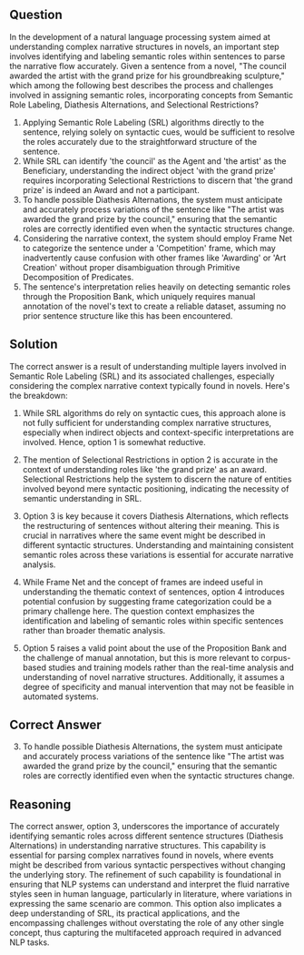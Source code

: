## Question
In the development of a natural language processing system aimed at understanding complex narrative structures in novels, an important step involves identifying and labeling semantic roles within sentences to parse the narrative flow accurately. Given a sentence from a novel, "The council awarded the artist with the grand prize for his groundbreaking sculpture," which among the following best describes the process and challenges involved in assigning semantic roles, incorporating concepts from Semantic Role Labeling, Diathesis Alternations, and Selectional Restrictions?

1. Applying Semantic Role Labeling (SRL) algorithms directly to the sentence, relying solely on syntactic cues, would be sufficient to resolve the roles accurately due to the straightforward structure of the sentence.
2. While SRL can identify 'the council' as the Agent and 'the artist' as the Beneficiary, understanding the indirect object 'with the grand prize' requires incorporating Selectional Restrictions to discern that 'the grand prize' is indeed an Award and not a participant.
3. To handle possible Diathesis Alternations, the system must anticipate and accurately process variations of the sentence like "The artist was awarded the grand prize by the council," ensuring that the semantic roles are correctly identified even when the syntactic structures change.
4. Considering the narrative context, the system should employ Frame Net to categorize the sentence under a 'Competition' frame, which may inadvertently cause confusion with other frames like 'Awarding' or 'Art Creation' without proper disambiguation through Primitive Decomposition of Predicates.
5. The sentence's interpretation relies heavily on detecting semantic roles through the Proposition Bank, which uniquely requires manual annotation of the novel's text to create a reliable dataset, assuming no prior sentence structure like this has been encountered.

## Solution

The correct answer is a result of understanding multiple layers involved in Semantic Role Labeling (SRL) and its associated challenges, especially considering the complex narrative context typically found in novels. Here's the breakdown:

1. While SRL algorithms do rely on syntactic cues, this approach alone is not fully sufficient for understanding complex narrative structures, especially when indirect objects and context-specific interpretations are involved. Hence, option 1 is somewhat reductive.

2. The mention of Selectional Restrictions in option 2 is accurate in the context of understanding roles like 'the grand prize' as an award. Selectional Restrictions help the system to discern the nature of entities involved beyond mere syntactic positioning, indicating the necessity of semantic understanding in SRL.

3. Option 3 is key because it covers Diathesis Alternations, which reflects the restructuring of sentences without altering their meaning. This is crucial in narratives where the same event might be described in different syntactic structures. Understanding and maintaining consistent semantic roles across these variations is essential for accurate narrative analysis.

4. While Frame Net and the concept of frames are indeed useful in understanding the thematic context of sentences, option 4 introduces potential confusion by suggesting frame categorization could be a primary challenge here. The question context emphasizes the identification and labeling of semantic roles within specific sentences rather than broader thematic analysis.

5. Option 5 raises a valid point about the use of the Proposition Bank and the challenge of manual annotation, but this is more relevant to corpus-based studies and training models rather than the real-time analysis and understanding of novel narrative structures. Additionally, it assumes a degree of specificity and manual intervention that may not be feasible in automated systems.

## Correct Answer

3. To handle possible Diathesis Alternations, the system must anticipate and accurately process variations of the sentence like "The artist was awarded the grand prize by the council," ensuring that the semantic roles are correctly identified even when the syntactic structures change.

## Reasoning

The correct answer, option 3, underscores the importance of accurately identifying semantic roles across different sentence structures (Diathesis Alternations) in understanding narrative structures. This capability is essential for parsing complex narratives found in novels, where events might be described from various syntactic perspectives without changing the underlying story. The refinement of such capability is foundational in ensuring that NLP systems can understand and interpret the fluid narrative styles seen in human language, particularly in literature, where variations in expressing the same scenario are common. This option also implicates a deep understanding of SRL, its practical applications, and the encompassing challenges without overstating the role of any other single concept, thus capturing the multifaceted approach required in advanced NLP tasks.